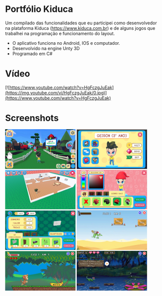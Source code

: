# Portfólio Kiduca

Um compilado das funcionalidades que eu participei como desenvolvedor na plataforma Kiduca (https://www.kiduca.com.br)  e de alguns jogos que trabalhei na programação e funcionamento do layout. 
* O aplicativo funciona no Android, IOS e computador.
* Desenvolvido na engine Unty 3D
* Programado em C#

# Vídeo
[![https://www.youtube.com/watch?v=HgFczgJuEak](https://img.youtube.com/vi/HgFczgJuEak/0.jpg)](https://www.youtube.com/watch?v=HgFczgJuEak)


# Screenshots

<p align="left">
  <img src="portugues.jpg" width="45%" />
  <img src="perfil.jpg" width="45%" />
  <img src="casa_avatar.jpg" width="45%" />
  <img src="guarda_roupa.jpg" width="45%" />
  <img src="shopping.jpg" width="45%" />
  <img src="flappyduca.jpg" width="45%" />
  <img src="runnerduca.jpg" width="45%" />
  <img src="travessia.jpg" width="45%" />
</p>
